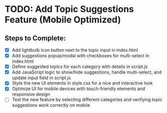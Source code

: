 # TODO: Add Topic Suggestions Feature (Mobile Optimized)

## Steps to Complete:
- [x] Add lightbulb icon button next to the topic input in index.html
- [x] Add suggestions popup/modal with checkboxes for multi-select in index.html
- [x] Define suggested topics for each category with details in script.js
- [x] Add JavaScript logic to show/hide suggestions, handle multi-select, and update input field in script.js
- [x] Style the new UI elements in style.css for a nice and interactive look
- [x] Optimize UI for mobile devices with touch-friendly elements and responsive design
- [ ] Test the new feature by selecting different categories and verifying topic suggestions work correctly on mobile

